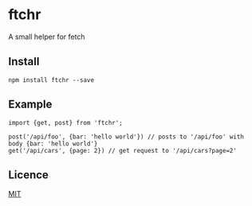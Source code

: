 # ftchr

A small helper for fetch

## Install

```npm install ftchr --save```

## Example

```
import {get, post} from 'ftchr';

post('/api/foo', {bar: 'hello world'}) // posts to '/api/foo' with body {bar: 'hello world'}
get('/api/cars', {page: 2}) // get request to '/api/cars?page=2'
```

## Licence

[MIT](./LICENSE)
